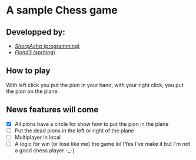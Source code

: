 # A sample Chess game
## Developped by:
* [_ShorpAzha_ (programming)](https://github.com/ShorpAzha)
* [_Flond3_ (spriting)](https://github.com/Flond3)
## How to play
With left click you put the pion in your hand, with your right click, you put the pion on the plane.
## News features will come
- [x] All pions have a circle for show how to put the pion in the plane
- [ ] Put the dead pions in the left or right of the plane
- [ ] Multiplayer in local
- [ ] A logic for win (or lose like me) the game lol
(Yes I've make it but I'm not a good chess player -_-)